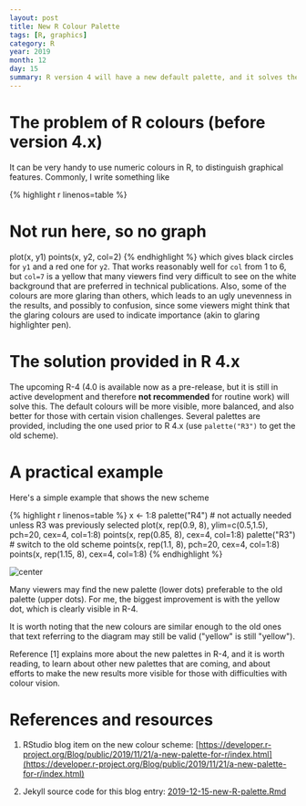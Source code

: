 ```yaml
---
layout: post
title: New R Colour Palette
tags: [R, graphics]
category: R
year: 2019
month: 12
day: 15
summary: R version 4 will have a new default palette, and it solves the problem of terrible default colours. A simple demonstration is given here.
---
```



# The problem of R colours (before version 4.x)

It can be very handy to use numeric colours in R, to distinguish graphical
features.  Commonly, I write something like


{% highlight r linenos=table %}
# Not run here, so no graph
plot(x, y1)
points(x, y2, col=2)
{% endhighlight %}
which gives black circles for `y1` and a red one for `y2`.  That works
reasonably well for `col` from 1 to 6, but `col=7` is a yellow that many
viewers find very difficult to see on the white background that are preferred
in technical publications.  Also, some of the colours are more glaring than
others, which leads to an ugly unevenness in the results, and possibly to
confusion, since some viewers might think that the glaring colours are used to
indicate importance (akin to glaring highlighter pen).

# The solution provided in R 4.x

The upcoming R-4 (4.0 is available now as a pre-release, but it is still in
active development and therefore **not recommended** for routine work) will
solve this. The default colours will be more visible, more balanced, and also
better for those with certain vision challenges.  Several palettes are
provided, including the one used prior to R 4.x (use `palette("R3")` to get the
old scheme).

# A practical example

Here's a simple example that shows the new scheme

{% highlight r linenos=table %}
x <- 1:8
palette("R4") # not actually needed unless R3 was previously selected
plot(x, rep(0.9, 8), ylim=c(0.5,1.5), pch=20, cex=4, col=1:8)
points(x, rep(0.85, 8), cex=4, col=1:8)
palette("R3") # switch to the old scheme
points(x, rep(1.1, 8), pch=20, cex=4, col=1:8)
points(x, rep(1.15, 8), cex=4, col=1:8)
{% endhighlight %}

![center](http://dankelley.github.io/figs/2019-12-15-new-R-palette/unnamed-chunk-2-1.png)

Many viewers may find the new palette (lower dots) preferable to the old
palette (upper dots).  For me, the biggest improvement is with the yellow dot,
which is clearly visible in R-4.

It is worth noting that the new colours are similar enough to the old ones that
text referring to the diagram may still be valid ("yellow" is still "yellow").

Reference [1] explains more about the new palettes in R-4, and it is worth reading,
to learn about other new palettes that are coming, and about efforts to make
the new results more visible for those with difficulties with colour vision.

# References and resources

1. RStudio blog item on the new colour scheme:
[https://developer.r-project.org/Blog/public/2019/11/21/a-new-palette-for-r/index.html](https://developer.r-project.org/Blog/public/2019/11/21/a-new-palette-for-r/index.html)

2. Jekyll source code for this blog entry: [2019-12-15-new-R-palette.Rmd](https://raw.github.com/dankelley/dankelley.github.io/master/assets/2019-12-15-new-R-palette.Rmd)

